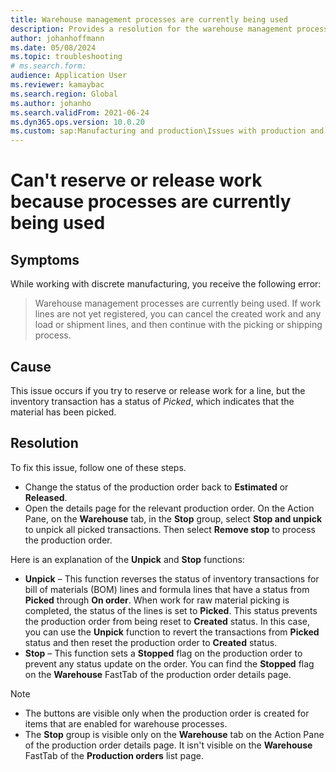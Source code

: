 ```yaml
--- 
title: Warehouse management processes are currently being used 
description: Provides a resolution for the warehouse management processes are currently being used error that occurs when you reserve or release work.
author: johanhoffmann 
ms.date: 05/08/2024
ms.topic: troubleshooting 
# ms.search.form: 
audience: Application User 
ms.reviewer: kamaybac 
ms.search.region: Global 
ms.author: johanho 
ms.search.validFrom: 2021-06-24 
ms.dyn365.ops.version: 10.0.20 
ms.custom: sap:Manufacturing and production\Issues with production and batch orders
--- 
```

# Can't reserve or release work because processes are currently being used

## Symptoms

While working with discrete manufacturing, you receive the following error:

> Warehouse management processes are currently being used. If work lines are not yet registered, you can cancel the created work and any load or shipment lines, and then continue with the picking or shipping process.

## Cause

This issue occurs if you try to reserve or release work for a line, but the inventory transaction has a status of *Picked*, which indicates that the material has been picked.

## Resolution

To fix this issue, follow one of these steps.

- Change the status of the production order back to **Estimated** or **Released**.
- Open the details page for the relevant production order. On the Action Pane, on the **Warehouse** tab, in the **Stop** group, select **Stop and unpick** to unpick all picked transactions. Then select **Remove stop** to process the production order.

Here is an explanation of the **Unpick** and **Stop** functions:

- **Unpick** – This function reverses the status of inventory transactions for bill of materials (BOM) lines and formula lines that have a status from **Picked** through **On order**. When work for raw material picking is completed, the status of the lines is set to **Picked**. This status prevents the production order from being reset to **Created** status. In this case, you can use the **Unpick** function to revert the transactions from **Picked** status and then reset the production order to **Created** status.
- **Stop** – This function sets a **Stopped** flag on the production order to prevent any status update on the order. You can find the **Stopped** flag on the **Warehouse** FastTab of the production order details page.

> [!NOTE]
>
> - The buttons are visible only when the production order is created for items that are enabled for warehouse processes.
> - The **Stop** group is visible only on the **Warehouse** tab on the Action Pane of the production order details page. It isn't visible on the **Warehouse** FastTab of the **Production orders** list page.
